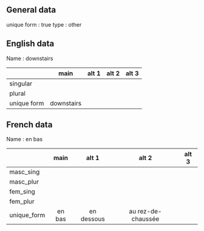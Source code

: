 ## General data

unique form : true
type : other

## English data

Name : downstairs

|             |    main    | alt 1 | alt 2 | alt 3 |
| :---------- | :--------: | :---: | :---: | ----- |
| singular    |            |       |       |       |
| plural      |            |       |       |       |
| unique form | downstairs |       |       |       |

## French data

Name : en bas

|             |  main  |   alt 1    |       alt 2        | alt 3 |
| :---------- | :----: | :--------: | :----------------: | :---: |
| masc_sing   |        |            |                    |       |
| masc_plur   |        |            |                    |       |
| fem_sing    |        |            |                    |       |
| fem_plur    |        |            |                    |       |
| unique_form | en bas | en dessous | au rez-de-chaussée |       |


